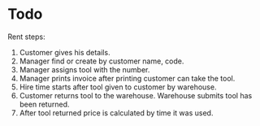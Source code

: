 # Todo

Rent steps:
1. Customer gives his details.
2. Manager find or create by customer name, code.
3. Manager assigns tool with the number.
4. Manager prints invoice after printing customer can take the tool. 
4. Hire time starts after tool given to customer by warehouse.
5. Customer returns tool to the warehouse. Warehouse submits tool has been returned.
6. After tool returned price is calculated by time it was used.

